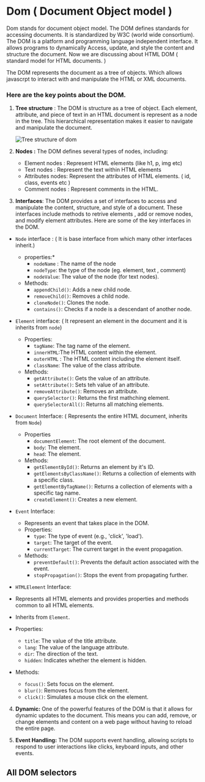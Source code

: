 # Dom ( Document Object model )

Dom stands for document object model. The DOM defines standards for accessing documents. It is standardized by W3C (world wide consortium). The DOM is a platform and programming language independent interface. It allows programs to dynamically Access, update, and style the content and structure the document. Now we are discussing about HTML DOM ( standard model for HTML documents. )

The DOM represents the document as a tree of objects. Which allows javascrpt to interact with and manipulate the HTML or XML documents.

### Here are the key points about the DOM.

1.  **Tree structure** : The DOM is structure as a tree of object. Each element, attribute, and piece of text in an HTML document is represent as a node in the tree. This hierarchical representation makes it easier to navigate and manipulate the document.

    ![Tree structure of dom](https://miro.medium.com/v2/resize:fit:1200/1*CcxghvAHaaaI-tOPkqP-og.png)

2.  **Nodes :** The DOM defines several types of nodes, including:
    - Element nodes : Represent HTML elements (like h1, p, img etc)
    - Text nodes : Represent the text within HTML elements
    - Attributes nodes: Represent the attributes of HTML elements. ( id, class, events etc )
    - Comment nodes : Represent comments in the HTML.
3.  **Interfaces**: The DOM provides a set of interfaces to access and manipulate the content, structure, and style of a document. These interfaces include methods to retrive elements , add or remove nodes, and modify element attributes. Here are some of the key interfaces in the DOM.

- `Node` interface :
  ( It is base interface from which many other interfaces inherit.)

  - properties:\*
    - `nodeName` : The name of the node
    - `nodeType`: the type of the node (eg. element, text , comment)
    - `nodeValue`: The value of the node (for text nodes).
  - Methods:
    - `appendChild()`: Adds a new child node.
    - `removeChild()`: Removes a child node.
    - `cloneNode()`: Clones the node.
    - `contains()`: Checks if a node is a descendant of another node.

- `Element` interface:
  ( It represent an element in the document and it is inherits from `node`)

  - Properties:
    - `tagName`: The tag name of the element.
    - `innerHTML`:The HTML content within the element.
    - `outerHTML` : The HTML content including the element itself.
    - `className`: The value of the class attribute.
  - Methods:
    - `getAttribute()`: Gets the value of an attribute.
    - `setAttribute()`: Sets teh value of an attribute.
    - `removeAttribute()`: Removes an attribute.
    - `querySelector()`: Returns the first mathching element.
    - `querySelectorAll()`: Returns all matching elements.

- `Document` Interface:
  ( Represents the entire HTML document, inherits from `Node`)

  - Properties
    - `documentElement`: The root element of the document.
    - `body`: The <body> element.
    - `head`: The <head> element.
  - Methods:
    - `getElementById()`: Returns an element by it's ID.
    - `getElementsByClassName()`: Returns a collection of elements with a specific class.
    - `getElementByTagName()`: Returns a collection of elements with a specific tag name.
    - `createElement()`: Creates a new element.

- `Event` Interface:

  - Represents an event that takes place in the DOM.
  - Properties:
    - `type`: The type of event (e.g., 'click', 'load').
    - `target`: The target of the event.
    - `currentTarget`: The current target in the event propagation.
  - Methods:
    - `preventDefault()`: Prevents the default action associated with the event.
    - `stopPropagation()`: Stops the event from propagating further.

- `HTMLElement` Interface:

- Represents all HTML elements and provides properties and methods common to all HTML elements.
- Inherits from `Element`.
- Properties:
  - `title`: The value of the title attribute.
  - `lang`: The value of the language attribute.
  - `dir`: The direction of the text.
  - `hidden`: Indicates whether the element is hidden.
- Methods:
  - `focus()`: Sets focus on the element.
  - `blur()`: Removes focus from the element.
  - `click()`: Simulates a mouse click on the element.

4. **Dynamic:** One of the powerful features of the DOM is that it allows for dynamic updates to the document. This means you can add, remove, or change elements and content on a web page without having to reload the entire page.

5. **Event Handling:** The DOM supports event handling, allowing scripts to respond to user interactions like clicks, keyboard inputs, and other events.

##

## **All DOM selectors**
